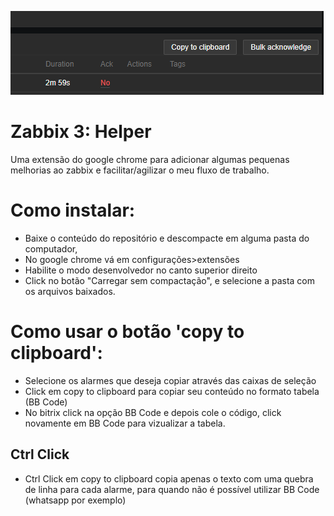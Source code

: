 ![alt text](screenshot.png)
# Zabbix 3: Helper
Uma extensão do google chrome para adicionar algumas pequenas melhorias ao zabbix e facilitar/agilizar o meu fluxo de trabalho. 

# Como instalar:
- Baixe o conteúdo do repositório e descompacte em alguma pasta do computador,
- No google chrome vá em configurações>extensões
- Habilite o modo desenvolvedor no canto superior direito
- Click no botão "Carregar sem compactação", e selecione a pasta com os arquivos baixados. 

# Como usar o botão 'copy to clipboard':
- Selecione os alarmes que deseja copiar através das caixas de seleção
- Click em copy to clipboard para copiar seu conteúdo no formato tabela (BB Code)
- No bitrix click na opção BB Code e depois cole o código, click novamente em BB Code para vizualizar a tabela.

## Ctrl Click
- Ctrl Click em copy to clipboard copia apenas o texto com uma quebra de linha para cada alarme, para quando não é possível utilizar BB Code (whatsapp por exemplo)
